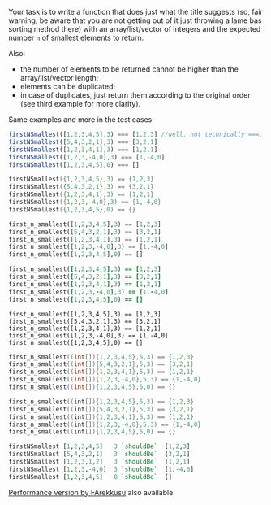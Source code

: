 Your task is to write a function that does just what the title suggests (so, fair warning, be aware that you are not getting out of it just throwing a lame bas sorting method there) with an array/list/vector of integers and the expected number `n` of smallest elements to return.

Also:

* the number of elements to be returned cannot be higher than the array/list/vector length;
* elements can be duplicated;
* in case of duplicates, just return them according to the original order (see third example for more clarity).

Same examples and more in the test cases:

```javascript
firstNSmallest([1,2,3,4,5],3) === [1,2,3] //well, not technically ===, but you get what I mean
firstNSmallest([5,4,3,2,1],3) === [3,2,1]
firstNSmallest([1,2,3,4,1],3) === [1,2,1]
firstNSmallest([1,2,3,-4,0],3) === [1,-4,0]
firstNSmallest([1,2,3,4,5],0) === []
```
```cpp
firstNSmallest({1,2,3,4,5},3) == {1,2,3}
firstNSmallest({5,4,3,2,1},3) == {3,2,1}
firstNSmallest({1,2,3,4,1},3) == {1,2,1}
firstNSmallest({1,2,3,-4,0},3) == {1,-4,0}
firstNSmallest({1,2,3,4,5},0) == {}
```
```python
first_n_smallest([1,2,3,4,5],3) == [1,2,3]
first_n_smallest([5,4,3,2,1],3) == [3,2,1]
first_n_smallest([1,2,3,4,1],3) == [1,2,1]
first_n_smallest([1,2,3,-4,0],3) == [1,-4,0]
first_n_smallest([1,2,3,4,5],0) == []
```
```ruby
first_n_smallest([1,2,3,4,5],3) == [1,2,3]
first_n_smallest([5,4,3,2,1],3) == [3,2,1]
first_n_smallest([1,2,3,4,1],3) == [1,2,1]
first_n_smallest([1,2,3,-4,0],3) == [1,-4,0]
first_n_smallest([1,2,3,4,5],0) == []
```
```crystal
first_n_smallest([1,2,3,4,5],3) == [1,2,3]
first_n_smallest([5,4,3,2,1],3) == [3,2,1]
first_n_smallest([1,2,3,4,1],3) == [1,2,1]
first_n_smallest([1,2,3,-4,0],3) == [1,-4,0]
first_n_smallest([1,2,3,4,5],0) == []
```
```c
first_n_smallest((int[]){1,2,3,4,5},5,3) == {1,2,3}
first_n_smallest((int[]){5,4,3,2,1},5,3) == {3,2,1}
first_n_smallest((int[]){1,2,3,4,1},5,3) == {1,2,1}
first_n_smallest((int[]){1,2,3,-4,0},5,3) == {1,-4,0}
first_n_smallest((int[]){1,2,3,4,5},5,0) == {}
```
```nasm
first_n_smallest((int[]){1,2,3,4,5},5,3) == {1,2,3}
first_n_smallest((int[]){5,4,3,2,1},5,3) == {3,2,1}
first_n_smallest((int[]){1,2,3,4,1},5,3) == {1,2,1}
first_n_smallest((int[]){1,2,3,-4,0},5,3) == {1,-4,0}
first_n_smallest((int[]){1,2,3,4,5},5,0) == {}
```

```haskell
firstNSmallest [1,2,3,4,5]   3 `shouldBe`  [1,2,3]
firstNSmallest [5,4,3,2,1]   3 `shouldBe`  [3,2,1]
firstNSmallest [1,2,3,1,2]   3 `shouldBe`  [1,2,1]
firstNSmallest [1,2,3,-4,0]  3 `shouldBe`  [1,-4,0]
firstNSmallest [1,2,3,4,5]   0 `shouldBe`  []
```

[Performance version by FArekkusu](https://www.codewars.com/kata/5aeed69804a92621a7000077) also available.